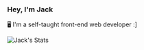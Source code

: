 ### Hey, I'm Jack

🖥️ I'm a self-taught front-end web developer :]

![Jack's Stats](https://github-readme-stats.vercel.app/api?username=jackwcj&count_private=true&show_icons=true&theme=material-palenight)

